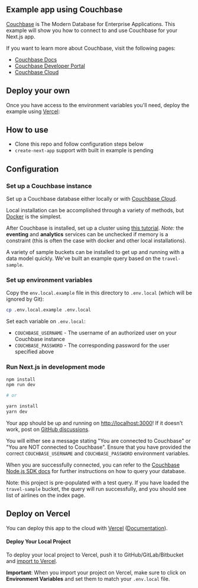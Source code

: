 ## Example app using Couchbase

[Couchbase](https://www.couchbase.com/) is The Modern Database for Enterprise Applications. This example will show you how to connect to and use Couchbase for your Next.js app.

If you want to learn more about Couchbase, visit the following pages:

- [Couchbase Docs](https://docs.couchbase.com/)
- [Couchbase Developer Portal](https://developer.couchbase.com/)
- [Couchbase Cloud](https://cloud.couchbase.com/sign-up)

## Deploy your own

Once you have access to the environment variables you'll need, deploy the example using [Vercel](https://vercel.com?utm_source=github&utm_medium=readme&utm_campaign=next-example):

[comment]: <> (Todo: update this with a new deploy button)
[comment]: <> ([![Deploy with Vercel]&#40;https://vercel.com/button&#41;]&#40;https://vercel.com/new/git/external?repository-url=https://github.com/vercel/next.js/tree/canary/examples/with-mongodb&project-name=with-mongodb&repository-name=with-mongodb&env=MONGODB_URI,MONGODB_DB&envDescription=Required%20to%20connect%20the%20app%20with%20MongoDB&#41;)

## How to use
- Clone this repo and follow configuration steps below
- `create-next-app` support with built in example is pending

[comment]: <> (Note: the bootstrapping instructions below require the `with-couchbase` example to exist &#40;it does not currently&#41;)
[comment]: <> (Execute [`create-next-app`]&#40;https://github.com/vercel/next.js/tree/canary/packages/create-next-app&#41; with [npm]&#40;https://docs.npmjs.com/cli/init&#41; or [Yarn]&#40;https://yarnpkg.com/lang/en/docs/cli/create/&#41; to bootstrap the example:)

[comment]: <> (```bash)

[comment]: <> (npx create-next-app --example with-couchbase with-couchbase-app)

[comment]: <> (# or)

[comment]: <> (yarn create next-app --example with-couchbase with-couchbase-app)

[comment]: <> (```)

## Configuration

### Set up a Couchbase instance

Set up a Couchbase database either locally or with [Couchbase Cloud](https://cloud.couchbase.com/sign-up).

Local installation can be accomplished through a variety of methods, but [Docker](https://docs.couchbase.com/server/current/install/getting-started-docker.html) is the simplest.

After Couchbase is installed, set up a cluster using [this tutorial](https://docs.couchbase.com/server/current/manage/manage-nodes/create-cluster.html). _Note:_ the **eventing** and **analytics** services can be unchecked if memory is a constraint (this is often the case with docker and other local installations).

A variety of sample buckets can be installed to get up and running with a data model quickly. We've built an example query based on the `travel-sample`. 
### Set up environment variables

Copy the `env.local.example` file in this directory to `.env.local` (which will be ignored by Git):

```bash
cp .env.local.example .env.local
```

Set each variable on `.env.local`:

- `COUCHBASE_USERNAME` - The username of an authorized user on your Couchbase instance
- `COUCHBASE_PASSWORD` - The corresponding password for the user specified above

### Run Next.js in development mode

```bash
npm install
npm run dev

# or

yarn install
yarn dev
```

Your app should be up and running on [http://localhost:3000](http://localhost:3000)! If it doesn't work, post on [GitHub discussions](https://github.com/vercel/next.js/discussions).

You will either see a message stating "You are connected to Couchbase" or "You are NOT connected to Couchbase". Ensure that you have provided the correct `COUCHBASE_USERNAME` and `COUCHBASE_PASSWORD` environment variables.

When you are successfully connected, you can refer to the [Couchbase Node.js SDK docs](https://docs.couchbase.com/nodejs-sdk/current/hello-world/start-using-sdk.html) for further instructions on how to query your database.

Note: this project is pre-populated with a test query. If you have loaded the `travel-sample` bucket, the query will run successfully, and you should see list of airlines on the index page. 

## Deploy on Vercel

You can deploy this app to the cloud with [Vercel](https://vercel.com?utm_source=github&utm_medium=readme&utm_campaign=next-example) ([Documentation](https://nextjs.org/docs/deployment)).

#### Deploy Your Local Project

To deploy your local project to Vercel, push it to GitHub/GitLab/Bitbucket and [import to Vercel](https://vercel.com/new?utm_source=github&utm_medium=readme&utm_campaign=next-example).

**Important**: When you import your project on Vercel, make sure to click on **Environment Variables** and set them to match your `.env.local` file.

[comment]: <> (#### Deploy from Our Template)

[comment]: <> (Alternatively, you can deploy using our template by clicking on the Deploy button below.)

[comment]: <> ([![Deploy with Vercel]&#40;https://vercel.com/button&#41;]&#40;https://vercel.com/new/git/external?repository-url=https://github.com/vercel/next.js/tree/canary/examples/with-mongodb&project-name=with-mongodb&repository-name=with-mongodb&env=MONGODB_URI,MONGODB_DB&envDescription=Required%20to%20connect%20the%20app%20with%20MongoDB&#41;)




